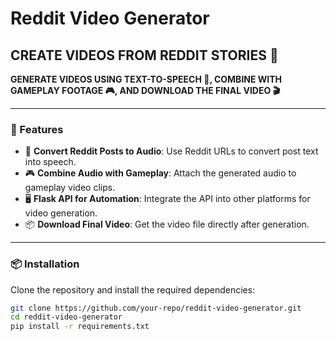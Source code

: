 # Reddit Video Generator

## CREATE VIDEOS FROM REDDIT STORIES 🎥

**GENERATE VIDEOS USING TEXT-TO-SPEECH 🎤, COMBINE WITH GAMEPLAY FOOTAGE 🎮, AND DOWNLOAD THE FINAL VIDEO 🎬**

---

### 🚀 Features

- 📝 **Convert Reddit Posts to Audio**: Use Reddit URLs to convert post text into speech.
- 🎮 **Combine Audio with Gameplay**: Attach the generated audio to gameplay video clips.
- 🖥️ **Flask API for Automation**: Integrate the API into other platforms for video generation.
- 📦 **Download Final Video**: Get the video file directly after generation.

---

### 📦 Installation

Clone the repository and install the required dependencies:

```bash
git clone https://github.com/your-repo/reddit-video-generator.git
cd reddit-video-generator
pip install -r requirements.txt
